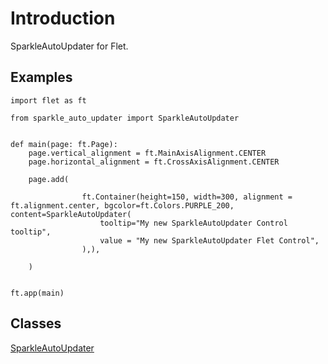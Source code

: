 # Introduction

SparkleAutoUpdater for Flet.

## Examples

```
import flet as ft

from sparkle_auto_updater import SparkleAutoUpdater


def main(page: ft.Page):
    page.vertical_alignment = ft.MainAxisAlignment.CENTER
    page.horizontal_alignment = ft.CrossAxisAlignment.CENTER

    page.add(

                ft.Container(height=150, width=300, alignment = ft.alignment.center, bgcolor=ft.Colors.PURPLE_200, content=SparkleAutoUpdater(
                    tooltip="My new SparkleAutoUpdater Control tooltip",
                    value = "My new SparkleAutoUpdater Flet Control", 
                ),),

    )


ft.app(main)
```

## Classes

[SparkleAutoUpdater](SparkleAutoUpdater.md)


